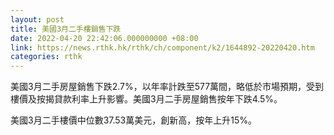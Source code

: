 ```yaml
---
layout: post
title: 美國3月二手樓銷售下跌
date: 2022-04-20 22:42:06.000000000 +08:00
link: https://news.rthk.hk/rthk/ch/component/k2/1644892-20220420.htm
categories: rthk
---
```


美國3月二手房屋銷售下跌2.7%，以年率計跌至577萬間，略低於市場預期，受到樓價及按揭貸款利率上升影響。美國3月二手房屋銷售按年下跌4.5%。

美國3月二手樓價中位數37.53萬美元，創新高，按年上升15%。

